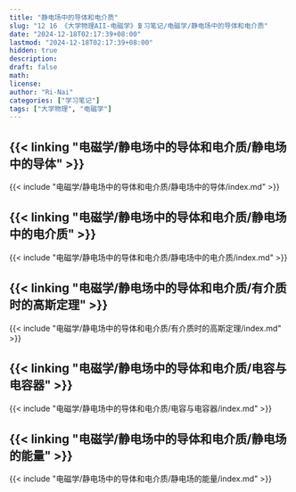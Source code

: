 ```yaml
---
title: "静电场中的导体和电介质"
slug: "12 16 《大学物理AII-电磁学》复习笔记/电磁学/静电场中的导体和电介质"
date: "2024-12-18T02:17:39+08:00"
lastmod: "2024-12-18T02:17:39+08:00"
hidden: true
description:
draft: false
math:
license:
author: "Ri-Nai"
categories: ["学习笔记"]
tags: ["大学物理", "电磁学"]
---
```

## {{< linking "电磁学/静电场中的导体和电介质/静电场中的导体" >}}
{{< include "电磁学/静电场中的导体和电介质/静电场中的导体/index.md" >}}

## {{< linking "电磁学/静电场中的导体和电介质/静电场中的电介质" >}}
{{< include "电磁学/静电场中的导体和电介质/静电场中的电介质/index.md" >}}

## {{< linking "电磁学/静电场中的导体和电介质/有介质时的高斯定理" >}}
{{< include "电磁学/静电场中的导体和电介质/有介质时的高斯定理/index.md" >}}

## {{< linking "电磁学/静电场中的导体和电介质/电容与电容器" >}}
{{< include "电磁学/静电场中的导体和电介质/电容与电容器/index.md" >}}

## {{< linking "电磁学/静电场中的导体和电介质/静电场的能量" >}}
{{< include "电磁学/静电场中的导体和电介质/静电场的能量/index.md" >}}
